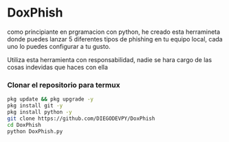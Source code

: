 # DoxPhish
como principiante en prgramacion con python, he creado esta herramineta donde puedes lanzar 5 diferentes tipos de phishing en tu equipo local, cada uno lo puedes configurar a tu gusto.

Utiliza esta herramienta con responsabilidad, nadie se hara cargo de las cosas indevidas que haces con ella

### Clonar el repositorio para termux
```sh
pkg update && pkg upgrade -y
pkg install git -y
pkg install python -y
git clone https://github.com/DIEGODEVPY/DoxPhish
cd DoxPhish
python DoxPhish.py
